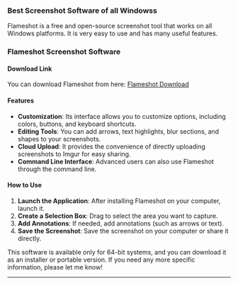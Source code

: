 ### **Best Screenshot Software of all Windowss**

Flameshot is a free and open-source screenshot tool that works on all Windows platforms. It is very easy to use and has many useful features.

### Flameshot Screenshot Software

#### Download Link
You can download Flameshot from here: [Flameshot Download](https://flameshot.org/#download)

#### Features
- **Customization**: Its interface allows you to customize options, including colors, buttons, and keyboard shortcuts.
- **Editing Tools**: You can add arrows, text highlights, blur sections, and shapes to your screenshots.
- **Cloud Upload**: It provides the convenience of directly uploading screenshots to Imgur for easy sharing.
- **Command Line Interface**: Advanced users can also use Flameshot through the command line.

#### How to Use
1. **Launch the Application**: After installing Flameshot on your computer, launch it.
2. **Create a Selection Box**: Drag to select the area you want to capture.
3. **Add Annotations**: If needed, add annotations (such as arrows or text).
4. **Save the Screenshot**: Save the screenshot on your computer or share it directly.

This software is available only for 64-bit systems, and you can download it as an installer or portable version.
If you need any more specific information, please let me know!

--- 
